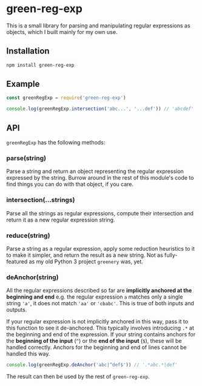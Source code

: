 # green-reg-exp

This is a small library for parsing and manipulating regular expressions as objects, which I built mainly for my own use.

## Installation

```bash
npm install green-reg-exp
```

## Example

```js
const greenRegExp = require('green-reg-exp')

console.log(greenRegExp.intersection('abc...', '...def')) // 'abcdef'
```

## API

`greenRegExp` has the following methods:

### parse(string)

Parse a string and return an object representing the regular expression expressed by the string. Burrow around in the rest of this module's code to find things you can do with that object, if you care.

### intersection(...strings)

Parse all the strings as regular expressions, compute their intersection and return it as a new regular expression string.

### reduce(string)

Parse a string as a regular expression, apply some reduction heuristics to it to make it simpler, and return the result as a new string. Not as fully-featured as my old Python 3 project `greenery` was, yet.

### deAnchor(string)

All the regular expressions described so far are **implicitly anchored at the beginning and end** e.g. the regular expression `a` matches only a single string `'a'`, it does not match `'aa'` or `'cbabc'`. This is true of both inputs and outputs.

If your regular expression is not implicitly anchored in this way, pass it to this function to see it de-anchored. This typically involves introducing `.*` at the beginning and end of the expression. If your string contains anchors for the **beginning of the input** (`^`) or the **end of the input** (`$`), these will be handled correctly. Anchors for the beginning and end of lines cannot be handled this way.

```js
console.log(greenRegExp.deAnchor('abc|^def$')) // '.*abc.*|def'
```

The result can then be used by the rest of `green-reg-exp`.
